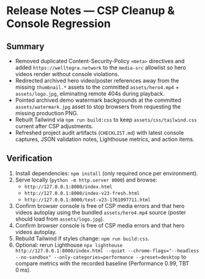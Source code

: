 # Release Notes — CSP Cleanup & Console Regression

## Summary

- Removed duplicated Content-Security-Policy `<meta>` directives and added `https://welltegra.network` to the `media-src` allowlist so hero videos render without console violations.
- Redirected archived hero video/poster references away from the missing `thumbnail.*` assets to the committed `assets/hero4.mp4` + `assets/logo.jpg`, eliminating remote 404s during playback.
- Pointed archived demo watermark backgrounds at the committed `assets/watermark.jpg` asset to stop browsers from requesting the missing production PNG.
- Rebuilt Tailwind via `npm run build:css` to keep `assets/css/tailwind.css` current after CSP adjustments.
- Refreshed project audit artifacts (`CHECKLIST.md`) with latest console captures, JSON validation notes, Lighthouse metrics, and action items.

## Verification

1. Install dependencies: `npm install` (only required once per environment).
2. Serve locally (`python -m http.server 8000`) and browse:
   - `http://127.0.0.1:8000/index.html`
   - `http://127.0.0.1:8000/index-v23-fresh.html`
   - `http://127.0.0.1:8000/test-v23-1761097711.html`
3. Confirm browser console is free of CSP media errors and that hero videos autoplay using the bundled `assets/hero4.mp4` source (poster should load from `assets/logo.jpg`).
3. Confirm browser console is free of CSP media errors and that hero videos autoplay.
4. Rebuild Tailwind if styles change: `npm run build:css`.
5. Optional: rerun Lighthouse `npx lighthouse http://127.0.0.1:8000/index.html --quiet --chrome-flags="--headless --no-sandbox" --only-categories=performance --preset=desktop` to compare metrics with the recorded baseline (Performance 0.99, TBT 0 ms).
